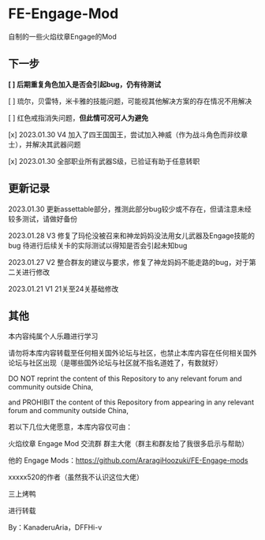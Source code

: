 # FE-Engage-Mod
自制的一些火焰纹章Engage的Mod

## 下一步

**[ ] 后期重复角色加入是否会引起bug，仍有待测试**

[ ] 琉尔，贝雷特，米卡雅的技能问题，可能视其他解决方案的存在情况不用解决

[ ] 红色戒指消失问题，**但此情可况可人为避免**

[x] 2023.01.30 V4 加入了四王国国王，尝试加入神威（作为战斗角色而非纹章士），并解决其武器问题

[x] 2023.01.30 全部职业所有武器S级，已验证有助于任意转职

## 更新记录

2023.01.30 更新assettable部分，推测此部分bug较少或不存在，但请注意未经较多测试，请做好备份

2023.01.28 V3 修复了玛伦没被召来和神龙妈妈没法用女儿武器及Engage技能的bug 待进行后续关卡的实际测试以得知是否会引起未知bug

2023.01.27 V2 整合群友的建议与要求，修复了神龙妈妈不能走路的bug，对于第二关进行修改

2023.01.21 V1 21关至24关基础修改

## 其他

本内容纯属个人乐趣进行学习

请勿将本库内容转载至任何相关国外论坛与社区，也禁止本库内容在任何相关国外论坛与社区出现（是哪些国外论坛与社区就不指名道姓了，有数就好）

DO NOT reprint the content of this Repository to any relevant forum and community outside China, 

and PROHIBIT the content of this Repository from appearing in any relevant forum and community outside China, 

若以下几位大佬愿意，本库内容仅可由：

火焰纹章 Engage Mod 交流群 群主大佬（群主和群友给了我很多启示与帮助） 

他的 Engage Mods：https://github.com/AraragiHoozuki/FE-Engage-mods

xxxxx520的作者（虽然我不认识这位大佬）

三上烤鸭

进行转载

By：KanaderuAria，DFFHi-v
